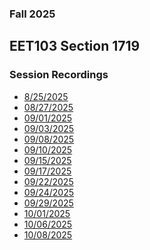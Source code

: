 ### Fall 2025
## EET103 Section 1719
### Session Recordings
- [8/25/2025]() <!-- no class -->
- [08/27/2025]()  <!-- no recording -->
- [09/01/2025]()  <!-- no class -->
- [09/03/2025](https://nmc.zoom.us/rec/share/UeZMsEfzmH31A1dbV5nEfhV3Sk122lA5hKU6OOEuZhT6BFDksQM3_HWevalK0fQQ.XRrTVltoaGeOJOcG)
- [09/08/2025](https://nmc.zoom.us/rec/share/FZHhOpeuQ76OEWxaZJjDiu9O7hxZTjZ8DaanaC-25Xyh-XpnV0CR6umjuTVgqIBS.N782MlBEUWYESDl7)
- [09/10/2025]() <!-- bad recording -->
- [09/15/2025](https://nmc.zoom.us/rec/share/-IoIGDF9aCXyCeXGUBNKbxNNnIpXPxGepMkki7Q29l3cJzA6nQAs2957xZenhcZx.7vDUrT9NneDrS03S)
- [09/17/2025](https://nmc.zoom.us/rec/share/itb49RiI9J_8pM17MY4MR-XLbDR7qFOiuaRmaloqDXL0vOU74P2OA_MheO_R9xhz.Iv30iIn1N6a2cAFG)
- [09/22/2025](https://nmc.zoom.us/rec/share/WrE2xlhEvD0OgFJRv3NxXsCQlfrUFSncHhxzSpTgsGvhjuE0wPUeRP2NMi_XvZLO.q2OQg6TFodWn4vR_)
- [09/24/2025]()
- [09/29/2025](https://nmc.zoom.us/rec/share/8BYAGsZ3m-NEl2UOJTPrhsQJLVt4sAvYu_8A9vHvl3x_06JORhpsSI98a2WuqNJ6.e_vF6n0S8bzM77M1)
- [10/01/2025](https://nmc.zoom.us/rec/share/ycVoUOncw46LJgwiFMGEY-Rek6ac8ueyA2eX8jibk8_IZ1r_hfJ9RjHMDxwGc-5z.4g1yeT4DgNV0gisd)
- [10/06/2025](https://nmc.zoom.us/rec/share/9w-efR_RFrc86ugQS91moJ4laEgdIS68NsEQnRau3zIWEGrqwHf2ZdGxgA3UUsXz.Hb4hxnKTTlKkozR2)
- [10/08/2025](https://nmc.zoom.us/rec/share/qs6s-UxrYD3WqotaKMcy_UhHv7RI0q9yFYYfQhWFQGYnnCqaj4jb-9c-IZ7ydoG5.MFVSUcREk941X72G)

<!--


- [10/13/2025]()
- [10/15/2025]()
- [10/20/2025]()
- [10/22/2025]()
- [10/27/2025]()
- [10/29/2025]()
- [11/03/2025]()
- [11/05/2025]()
- [11/10/2025]()
- [11/12/2025]()
- [11/17/2025]()
- [11/19/2025]()
- [11/24/2025]()
- [11/26/2025]()
- [12/01/2025]()
- [12/03/2025]()
- [12/08/2025]()
- [12/10/2025]()
- [12/15/2025]()

-->
